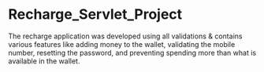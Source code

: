 # Recharge_Servlet_Project
The recharge application was developed using all validations &amp; contains various features like adding money to the wallet, validating the mobile number, resetting the password, and preventing spending more than what is available in the wallet.
